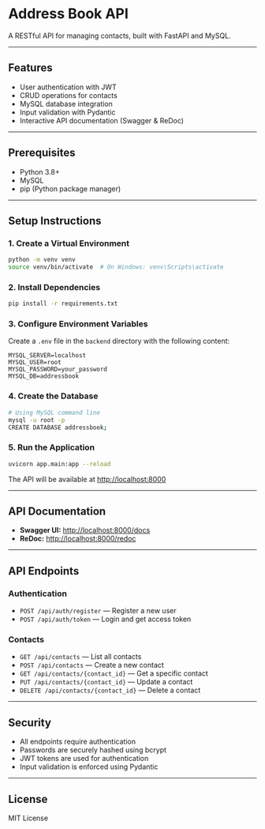 # Address Book API

A RESTful API for managing contacts, built with FastAPI and MySQL.

---

## Features

- User authentication with JWT
- CRUD operations for contacts
- MySQL database integration
- Input validation with Pydantic
- Interactive API documentation (Swagger & ReDoc)

---

## Prerequisites

- Python 3.8+
- MySQL
- pip (Python package manager)

---

## Setup Instructions

### 1. Create a Virtual Environment

```bash
python -m venv venv
source venv/bin/activate  # On Windows: venv\Scripts\activate
```

### 2. Install Dependencies

```bash
pip install -r requirements.txt
```

### 3. Configure Environment Variables

Create a `.env` file in the `backend` directory with the following content:

```
MYSQL_SERVER=localhost
MYSQL_USER=root
MYSQL_PASSWORD=your_password
MYSQL_DB=addressbook
```

### 4. Create the Database

```bash
# Using MySQL command line
mysql -u root -p
CREATE DATABASE addressbook;
```

### 5. Run the Application

```bash
uvicorn app.main:app --reload
```

The API will be available at [http://localhost:8000](http://localhost:8000)

---

## API Documentation

- **Swagger UI:** [http://localhost:8000/docs](http://localhost:8000/docs)
- **ReDoc:** [http://localhost:8000/redoc](http://localhost:8000/redoc)

---

## API Endpoints

### Authentication

- `POST /api/auth/register` — Register a new user
- `POST /api/auth/token` — Login and get access token

### Contacts

- `GET /api/contacts` — List all contacts
- `POST /api/contacts` — Create a new contact
- `GET /api/contacts/{contact_id}` — Get a specific contact
- `PUT /api/contacts/{contact_id}` — Update a contact
- `DELETE /api/contacts/{contact_id}` — Delete a contact

---

## Security

- All endpoints require authentication
- Passwords are securely hashed using bcrypt
- JWT tokens are used for authentication
- Input validation is enforced using Pydantic

---

## License

MIT License

